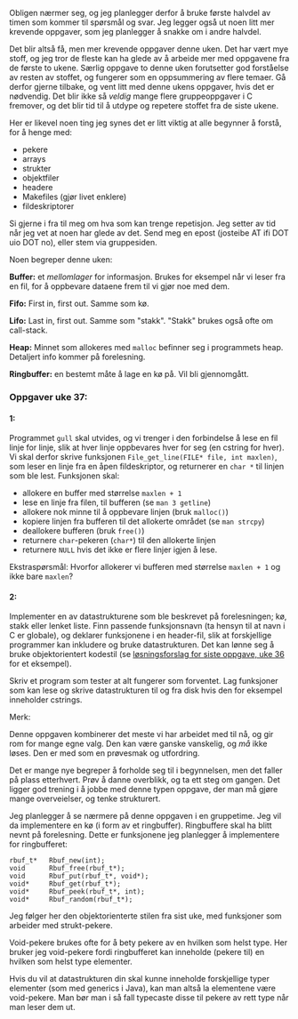 
Obligen nærmer seg, og jeg planlegger derfor å bruke første halvdel av timen som kommer til spørsmål og svar. Jeg legger også ut noen litt mer krevende oppgaver, som jeg planlegger å snakke om i andre halvdel.

Det blir altså få, men mer krevende oppgaver denne uken. Det har vært mye stoff, og jeg tror de fleste kan ha glede av å arbeide mer med oppgavene fra de første to ukene. Særlig oppgave to denne uken forutsetter god forståelse av resten av stoffet, og fungerer som en oppsummering av flere temaer. Gå derfor gjerne tilbake, og vent litt med denne ukens oppgaver, hvis det er nødvendig. Det blir ikke så *veldig* mange flere gruppeoppgaver i C fremover, og det blir tid til å utdype og repetere stoffet fra de siste ukene.

Her er likevel noen ting jeg synes det er litt viktig at alle begynner å forstå, for å henge med:

- pekere
- arrays
- strukter
- objektfiler
- headere
- Makefiles (gjør livet enklere)
- fildeskriptorer

Si gjerne i fra til meg om hva som kan trenge repetisjon. Jeg setter av tid når jeg vet at noen har glede av det. Send meg en epost (josteibe AT ifi DOT uio DOT no), eller stem via gruppesiden.

Noen begreper denne uken:

**Buffer:** et *mellomlager* for informasjon. Brukes for eksempel når vi leser fra en fil, for å oppbevare dataene frem til vi gjør noe med dem.

**Fifo:** First in, first out. Samme som kø.

**Lifo:** Last in, first out. Samme som "stakk". "Stakk" brukes også ofte om call-stack.

**Heap:** Minnet som allokeres med `malloc` befinner seg i programmets heap. Detaljert info kommer på forelesning.

**Ringbuffer:** en bestemt måte å lage en kø på. Vil bli gjennomgått.



### Oppgaver uke 37:

#### 1:

Programmet `gull` skal utvides, og vi trenger i den forbindelse å lese en fil linje for linje, slik at hver linje oppbevares hver for seg (en cstring for hver). Vi skal derfor skrive funksjonen `File_get_line(FILE* file, int maxlen)`, som leser en linje fra en åpen fildeskriptor, og returnerer en `char *` til linjen som ble lest. Funksjonen skal:

- allokere en buffer med størrelse `maxlen + 1`
- lese en linje fra filen, til bufferen (se `man 3 getline`)
- allokere nok minne til å oppbevare linjen (bruk `malloc()`)
- kopiere linjen fra bufferen til det allokerte området (se `man strcpy`)
- deallokere bufferen (bruk `free()`)
- returnere `char`-pekeren (`char*`) til den allokerte linjen
- returnere `NULL` hvis det ikke er flere linjer igjen å lese.

Ekstraspørsmål: Hvorfor allokerer vi bufferen med størrelse `maxlen + 1` og ikke bare `maxlen`?


#### 2:

Implementer en av datastrukturene som ble beskrevet på forelesningen; kø, stakk eller lenket liste. Finn passende funksjonsnavn (ta hensyn til at navn i C er globale), og deklarer funksjonene i en header-fil, slik at forskjellige programmer kan inkludere og bruke datastrukturen. Det kan lønne seg å bruke objektorientert kodestil (se [løsningsforslag for siste oppgave, uke 36](https://github.com/INF1060H11/oppgaver/blob/master/uke36forslag/07_object_orientation.c) for et eksempel).

Skriv et program som tester at alt fungerer som forventet. Lag funksjoner som kan lese og skrive datastrukturen til og fra disk hvis den for eksempel inneholder cstrings.

Merk:

Denne oppgaven kombinerer det meste vi har arbeidet med til nå, og gir rom for mange egne valg. Den kan være ganske vanskelig, og _må_ ikke løses. Den er med som en prøvesmak og utfordring.

Det er mange nye begreper å forholde seg til i begynnelsen, men det faller på plass etterhvert. Prøv å danne overblikk, og ta ett steg om gangen. Det ligger god trening i å jobbe med denne typen oppgave, der man må gjøre mange overveielser, og tenke strukturert.

Jeg planlegger å se nærmere på denne oppgaven i en gruppetime. Jeg vil da implementere en kø (i form av et ringbuffer). Ringbuffere skal ha blitt nevnt på forelesning. Dette er funksjonene jeg planlegger å implementere for ringbufferet:

    rbuf_t*   Rbuf_new(int);
    void      Rbuf_free(rbuf_t*);
    void      Rbuf_put(rbuf_t*, void*);
    void*     Rbuf_get(rbuf_t*);
    void*     Rbuf_peek(rbuf_t*, int);
    void*     Rbuf_random(rbuf_t*);

Jeg følger her den objektorienterte stilen fra sist uke, med funksjoner som arbeider med strukt-pekere.

Void-pekere brukes ofte for å bety pekere av en hvilken som helst type. Her bruker jeg void-pekere fordi ringbufferet kan inneholde (pekere til) en hvilken som helst type elementer.

Hvis du vil at datastrukturen din skal kunne inneholde forskjellige typer elementer (som med generics i Java), kan man altså la elementene være void-pekere. Man bør man i så fall typecaste disse til pekere av rett type når man leser dem ut.


